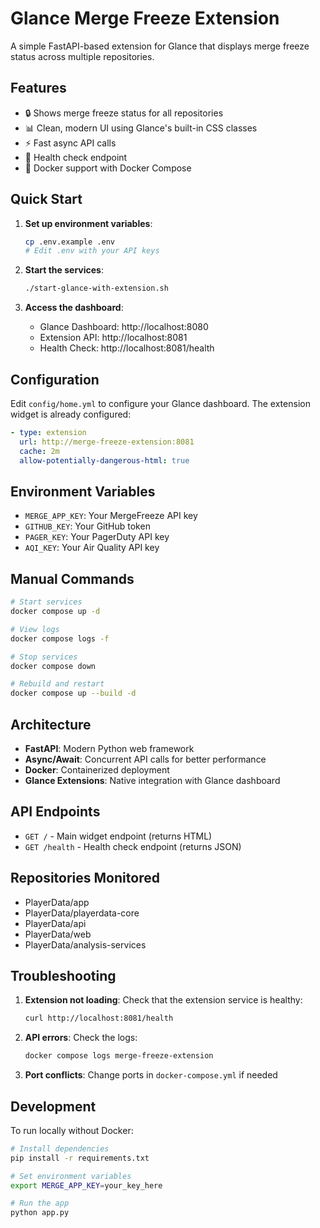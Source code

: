 # Glance Merge Freeze Extension

A simple FastAPI-based extension for Glance that displays merge freeze status across multiple repositories.

## Features

- 🔒 Shows merge freeze status for all repositories
- 📊 Clean, modern UI using Glance's built-in CSS classes
- ⚡ Fast async API calls
- 🏥 Health check endpoint
- 🐳 Docker support with Docker Compose

## Quick Start

1. **Set up environment variables**:

   ```bash
   cp .env.example .env
   # Edit .env with your API keys
   ```

2. **Start the services**:

   ```bash
   ./start-glance-with-extension.sh
   ```

3. **Access the dashboard**:
   - Glance Dashboard: http://localhost:8080
   - Extension API: http://localhost:8081
   - Health Check: http://localhost:8081/health

## Configuration

Edit `config/home.yml` to configure your Glance dashboard. The extension widget is already configured:

```yaml
- type: extension
  url: http://merge-freeze-extension:8081
  cache: 2m
  allow-potentially-dangerous-html: true
```

## Environment Variables

- `MERGE_APP_KEY`: Your MergeFreeze API key
- `GITHUB_KEY`: Your GitHub token
- `PAGER_KEY`: Your PagerDuty API key
- `AQI_KEY`: Your Air Quality API key

## Manual Commands

```bash
# Start services
docker compose up -d

# View logs
docker compose logs -f

# Stop services
docker compose down

# Rebuild and restart
docker compose up --build -d
```

## Architecture

- **FastAPI**: Modern Python web framework
- **Async/Await**: Concurrent API calls for better performance
- **Docker**: Containerized deployment
- **Glance Extensions**: Native integration with Glance dashboard

## API Endpoints

- `GET /` - Main widget endpoint (returns HTML)
- `GET /health` - Health check endpoint (returns JSON)

## Repositories Monitored

- PlayerData/app
- PlayerData/playerdata-core
- PlayerData/api
- PlayerData/web
- PlayerData/analysis-services

## Troubleshooting

1. **Extension not loading**: Check that the extension service is healthy:

   ```bash
   curl http://localhost:8081/health
   ```

2. **API errors**: Check the logs:

   ```bash
   docker compose logs merge-freeze-extension
   ```

3. **Port conflicts**: Change ports in `docker-compose.yml` if needed

## Development

To run locally without Docker:

```bash
# Install dependencies
pip install -r requirements.txt

# Set environment variables
export MERGE_APP_KEY=your_key_here

# Run the app
python app.py
```
